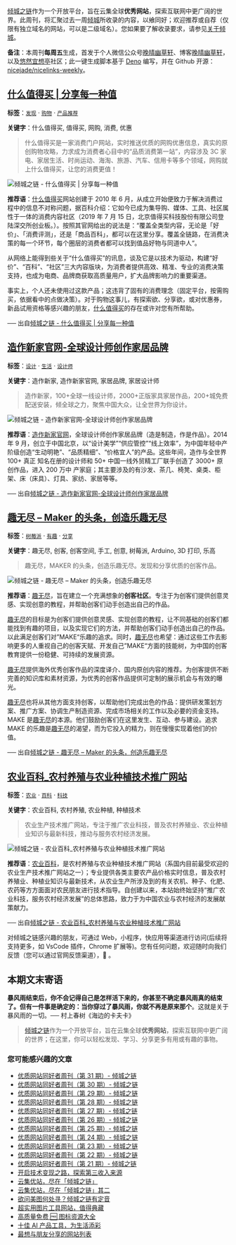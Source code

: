 [倾城之链](https://site.lovejade.cn/)作为一个开放平台，旨在云集全球**优秀网站**，探索互联网中更广阔的世界。此周刊，将汇聚过去一周[倾城](https://site.lovejade.cn/?utm_source=weekly)所收录的内容，以飨同好；欢迎推荐或自荐（仅限有独立域名的网站，可以是二级域名）。您如果要了解收录要求，请参见[关于倾城](https://site.lovejade.cn/about?utm_source=weekly)。

**备注**：本周刊**每周五**生成，首发于个人微信公众号[晚晴幽草轩](https://mp.weixin.qq.com/mp/appmsgalbum?__biz=MzI5MDIwMzM2Mg==&action=getalbum&album_id=1530765143352082433&scene=173&from_msgid=2650641087&from_itemidx=1&count=3#wechat_redirect)、博客[晚晴幽草轩](https://www.jeffjade.com)，以及[悠然宜想亭](https://forum.lovejade.cn/)社区；此一键生成脚本基于 [Deno](https://site.lovejade.cn/post/602d30aad099ff5688618591) 编写，并在 Github 开源：[nicejade/nicelinks-weekly](https://github.com/nicejade/nicelinks-weekly)。

## [什么值得买 | 分享每一种值](https://site.lovejade.cn/post/614c7a6a835dda0faf03db39)

**标签**：[`发现`](https://site.lovejade.cn/tags/发现) · [`购物`](https://site.lovejade.cn/tags/购物) · [`产品推荐`](https://site.lovejade.cn/tags/产品推荐)

**关键字**：什么值得买, 值得买, 网购, 消费, 优惠

> 什么值得买是一家消费门户网站，实时推送优质的网购优惠信息，真实的原创购物攻略，力求成为消费者心目中的“品质消费第一站”，内容涉及 3C 家电、家居生活、时尚运动、海淘、旅游、汽车、信用卡等多个领域，网购就上什么值得买，让您的消费更值！

![倾城之链 - 什么值得买 | 分享每一种值](https://nicelinks.oss-cn-shenzhen.aliyuncs.com/www.smzdm.com.png?x-oss-process=style/png2jpg)

**推荐语**：[什么值得买](https://www.smzdm.com/)网站创建于 2010 年 6 月，从成立开始便致力于解决消费过程中的信息不对称问题，据百科介绍：它如今已成为集导购、媒体、工具、社区属性于一体的消费内容社区（2019 年 7 月 15 日，北京值得买科技股份有限公司登陆深交所创业板。）。按照其官网给出的说法是：“覆盖全类型内容，无论是「好价」、「消费评测」，还是「商品百科」，都可以在这里分享。覆盖全链路，在消费决策的每一个环节，每个圈层的消费者都可以找到值品好物与同道中人“。

从网络上能得到些关于“什么值得买”的讯息，谈及它是以技术为驱动，构建“好价”、“百科”、“社区”三大内容版块，为消费者提供高效、精准、专业的消费决策支持，也成为电商、品牌商获取高质量用户，扩大品牌影响力的重要渠道。

事实上，个人还未使用过这款产品；这违背了固有的消费理念（固定平台，按需购买，依据看中的点做决策）。对于购物这事儿，有探索欲、分享欲，或对优惠券，新品试用资格等感兴趣的朋友，[什么值得买](https://www.smzdm.com/)的存在或许对您有所帮助。

── 出自[倾城之链 - 什么值得买 | 分享每一种值](https://site.lovejade.cn/post/614c7a6a835dda0faf03db39)

## [造作新家官网-全球设计师创作家居品牌](https://site.lovejade.cn/post/614878fe48b293062990b364)

**标签**：[`设计`](https://site.lovejade.cn/tags/设计) · [`生活`](https://site.lovejade.cn/tags/生活) · [`设计师`](https://site.lovejade.cn/tags/设计师)

**关键字**：造作新家, 造作新家官网, 家居品牌, 家居设计师

> 造作新家，100+全球一线设计师，2000+正版家具家居作品，200+城免费配送安装，倾全球之力，聚焦中国大众，让全世界为你设计。

![倾城之链 - 造作新家官网-全球设计师创作家居品牌](https://nicelinks.oss-cn-shenzhen.aliyuncs.com/www.zaozuo.com.png?x-oss-process=style/png2jpg)

**推荐语**：[造作新家官网](https://www.zaozuo.com/)，全球设计师创作家居品牌（造是制造，作是作品）。2014 年 9 月，创立于中国北京，以“设计美学”“供应管控”“线上效率”，为中国年轻中产阶级创造“生动明艳”、“品质精细”、“价格宜人”的产品。这些年间，造作与全世界 100+ 真正 知名在册的设计师和 50+ 中国一线外贸精工厂联手创造了 3000+ 原创作品，进入 200 万中 产家庭；其主要涉及的有沙发、茶几、椅凳、桌类、柜架、床（床具）、灯具、家纺、家居等等。

── 出自[倾城之链 - 造作新家官网-全球设计师创作家居品牌](https://site.lovejade.cn/post/614878fe48b293062990b364)

## [趣无尽 – Maker 的头条，创造乐趣无尽](https://site.lovejade.cn/post/614836c548b293062990b35f)

**标签**：[`树莓派`](https://site.lovejade.cn/tags/树莓派) · [`有趣`](https://site.lovejade.cn/tags/有趣) · [`分享`](https://site.lovejade.cn/tags/分享)

**关键字**：趣无尽, 创客, 创客空间, 手工, 创意, 树莓派, Arduino, 3D 打印, 乐高

> 趣无尽，MAKER 的头条，创造乐趣无尽。发现和分享优质的创客作品。

![倾城之链 - 趣无尽 – Maker 的头条，创造乐趣无尽](https://nicelinks.oss-cn-shenzhen.aliyuncs.com/www.quwj.com.png?x-oss-process=style/png2jpg)

**推荐语**：[趣无尽](https://www.quwj.com/)，旨在建立一个充满想象的**创客社区**。专注于为创客们提供创意灵感、实现创意的教程，并帮助创客们动手创造出自己的作品。

[趣无尽](https://www.quwj.com/)的目标是为创客们提供创意灵感、实现创意的教程，让不同基础的创客们都能找到有趣的项目，以及实现它们的方法，并帮助创客们动手创造出自己的作品。以此满足创客们对”MAKE“乐趣的追求。同时，[趣无尽](https://www.quwj.com/)也希望：通过这些工作去影响更多的人重视自己的创客天赋、开发自己”MAKE“方面的技能树，为中国的创客教育提供一份稳健、可持续的发展资源。

[趣无尽](https://www.quwj.com/)提供海外优秀创客作品的深度译介、国内原创内容的推荐。为创客提供不断完善的知识库和素材资源，为优秀的创客作品提供可定制的展示机会与有效的曝光。

[趣无尽](https://www.quwj.com/)也将从其他方面支持创客，以帮助他们完成出色的作品：提供研发策划方案、推广方案、协调生产制造资源、完成市场相关的工作以及必要的资金支持。MAKE 是[趣无尽](https://www.quwj.com/)的本源。他们鼓励创客们在这里发生、互动、参与建设。追求 MAKE 的乐趣是[趣无尽](https://www.quwj.com/)的渴望，而为它投入的精力，则在慢慢实现着他们的价值。

── 出自[倾城之链 - 趣无尽 – Maker 的头条，创造乐趣无尽](https://site.lovejade.cn/post/614836c548b293062990b35f)

## [农业百科\_农村养殖与农业种植技术推广网站](https://site.lovejade.cn/post/614826f148b293062990b35c)

**标签**：[`农业`](https://site.lovejade.cn/tags/农业) · [`百科`](https://site.lovejade.cn/tags/百科) · [`科技`](https://site.lovejade.cn/tags/科技)

**关键字**：农业百科, 农村养殖, 农业种植, 种植技术

> 农业生产技术推广网站，专注于推广农业科技，普及农村养殖业、农业种植业知识与最新科技，推动与服务农村经济发展。

![倾城之链 - 农业百科_农村养殖与农业种植技术推广网站](https://nicelinks.oss-cn-shenzhen.aliyuncs.com/www.nongyie.com.png?x-oss-process=style/png2jpg)

**推荐语**：[农业百科](=http://www.nongyie.com/)，是农村养殖与农业种植技术推广网站（系国内目前最受欢迎的农业生产技术推广网站之一）；专业提供各类主要农产品价格实时信息，普及农村养殖业、种植业知识与最新技术，从农业生产所涉及到的有关农机、种子、化肥、农药等方方面面对农民朋友进行技术指导。自创建以来，本站始终始坚持“推广农业科技，服务农村经济发展”的总体思路，致力于为中国农业与农村经济的发展献策献力。

── 出自[倾城之链 - 农业百科\_农村养殖与农业种植技术推广网站](https://site.lovejade.cn/post/614826f148b293062990b35c)

对倾城之链感兴趣的朋友，可通过 Web，小程序，快应用等渠道进行访问(后续将支持更多，如 VsCode 插件，Chrome 扩展等)。您有任何问题，欢迎随时向我们反馈（您可以通过官网反馈渠道），🤲 。

## 本期文末寄语

**暴风雨结束后，你不会记得自己是怎样活下来的，你甚至不确定暴风雨真的结束了。但有一件事是确定的：当你穿过了暴风雨，你就不再是原来那个**。这就是关于暴风雨的一切。── 村上春树《海边的卡夫卡》

> [倾城之链](https://site.lovejade.cn/)作为一个开放平台，旨在云集全球**优秀网站**，探索互联网中更广阔的世界；在这里，你可以轻松发现、学习、分享更多有用或有趣的事物。

### 您可能感兴趣的文章

- [优质网站同好者周刊（第 31 期）- 倾城之链](https://forum.lovejade.cn/d/93-31)
- [优质网站同好者周刊（第 30 期）- 倾城之链](https://forum.lovejade.cn/d/90-30)
- [优质网站同好者周刊（第 29 期）- 倾城之链](https://forum.lovejade.cn/d/88-29)
- [优质网站同好者周刊（第 28 期）- 倾城之链](https://www.jeffjade.com/2021/08/26/214-nicelinks-weekly-028/)
- [优质网站同好者周刊（第 27 期）- 倾城之链](https://www.jeffjade.com/2021/08/19/213-nicelinks-weekly-027/)
- [优质网站同好者周刊（第 26 期）- 倾城之链](https://forum.lovejade.cn/d/82-26)
- [优质网站同好者周刊（第 25 期）- 倾城之链](https://www.jeffjade.com/2021/08/05/211-nicelinks-weekly-025/)
- [优质网站同好者周刊（第 24 期）- 倾城之链](https://www.jeffjade.com/2021/07/29/210-nicelinks-weekly-024/)
- [优质网站同好者周刊（第 23 期）- 倾城之链](https://www.jeffjade.com/2021/07/23/209-nicelinks-weekly-023/)
- [优质网站同好者周刊（第 22 期）- 倾城之链](https://www.jeffjade.com/2021/07/08/207-nicelinks-weekly-021/)
- [优质网站同好者周刊（第 21 期）- 倾城之链](https://www.jeffjade.com/2021/07/08/207-nicelinks-weekly-021/)
- [开启技术变现之路，探索第三收入来源](https://www.jeffjade.com/2020/11/17/173-talk-about-nice-links/)
- [云集优站，尽在「倾城之链」](https://www.jeffjade.com/2017/12/31/136-talk-about-nicelinks-site/)
- [云集优站，尽在「倾城之链」其二](https://www.jeffjade.com/2018/12/23/146-talk-about-nice-links/)
- [欲问美图何处寻？倾城之链有定音](https://www.jeffjade.com/2019/02/17/151-aweome-beautiful-picture-website-list/ "欲问美图何处寻？倾城之链有定音")
- [超实用图片工具网站，值得典藏](https://www.jeffjade.com/2020/07/27/165-aweome-picture-tool-website-list/)
- [高质量免费 🆓 图标资源大全](https://www.jeffjade.com/2020/09/11/169-high-quality-free-icon-resource-collection/)
- [十佳 AI 产品工具，为生活添彩](https://www.jeffjade.com/2020/09/23/170-list-of-top-20-ai-product-tools/)
- [最想与朋友分享的网站列表](https://www.jeffjade.com/2020/09/01/168-list-of-websites-i-most-want-to-share-with-my-friends/)
